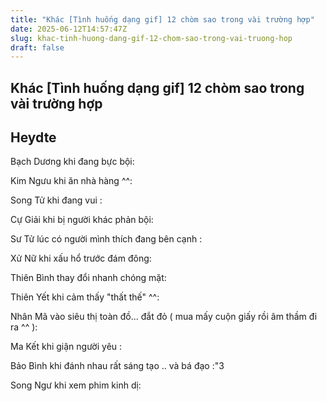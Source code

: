 ```yaml
---
title: "Khác [Tình huống dạng gif] 12 chòm sao trong vài trường hợp"
date: 2025-06-12T14:57:47Z
slug: khac-tinh-huong-dang-gif-12-chom-sao-trong-vai-truong-hop
draft: false
---
```


## Khác [Tình huống dạng gif] 12 chòm sao trong vài trường hợp

## Heydte

Bạch Dương khi đang bực bội:

 
Kim Ngưu khi ăn nhà hàng ^^:

 
Song Tử khi đang vui :

 
Cự Giải khi bị người khác phản bội:

 
Sư Tử lúc có người mình thích đang bên cạnh  :

 
Xử Nữ khi xấu hổ trước đám đông:

 
Thiên Bình thay đổi nhanh chóng mặt:

 
 
Thiên Yết khi cảm thấy "thất thế" ^^:

 
Nhân Mã vào siêu thị toàn đồ... đắt đỏ ( mua mấy cuộn giấy rồi âm thầm đi ra ^^ ):

 
Ma Kết khi giận người yêu :
 

 
Bảo Bình khi đánh nhau rất sáng tạo .. và bá đạo :"3
 

 
 
Song Ngư khi xem phim kinh dị:
